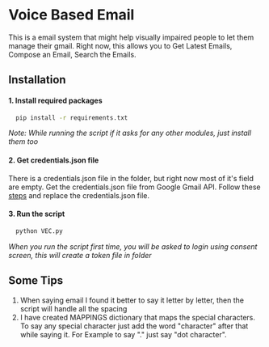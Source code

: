 # Voice Based Email

This is a email system that might help visually impaired people to let them manage their gmail.
Right now, this allows you to Get Latest Emails, Compose an Email, Search the Emails.

## Installation

#### 1. Install required packages

```bash
  pip install -r requirements.txt
```

<i> Note: While running the script if it asks for any other modules, just install them too </i>

#### 2. Get credentials.json file

   There is a credentials.json file in the folder, but right now most of it's field are empty. Get the credentials.json file from Google Gmail API. Follow these <a     href="https://developers.google.com/gmail/api/quickstart/python">steps</a> and replace the credentials.json file.

#### 3. Run the script

```bash
  python VEC.py
```
<i> When you run the script first time, you will be asked to login using consent screen, this will create a token file in folder </i>

## Some Tips

1. When saying email I found it better to say it letter by letter, then the script will handle all the spacing
2. I have created MAPPINGS dictionary that maps the special characters. To say any special character just add the word "character" after that while saying it.
   For Example to say "." just say "dot character".
